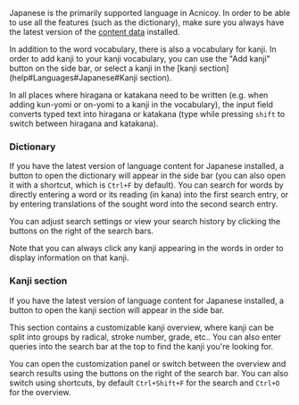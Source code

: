 Japanese is the primarily supported language in Acnicoy. In order to be able to
use all the features (such as the dictionary), make sure you always have the
latest version of the [content data](help#Settings#Languages) installed.

In addition to the word vocabulary, there is also a vocabulary for kanji. In
order to add kanji to your kanji vocabulary, you can use the "Add kanji" button
on the side bar, or select a kanji in the [kanji section](help#Languages#Japanese#Kanji section).

In all places where hiragana or katakana need to be written (e.g. when adding
kun-yomi or on-yomi to a kanji in the vocabulary), the input field converts
typed text into hiragana or katakana (type while pressing `shift` to switch
between hiragana and katakana).

### Dictionary

If you have the latest version of language content for Japanese installed, a
button to open the dictionary will appear in the side bar (you can also open
it with a shortcut, which is `Ctrl+F` by default).
You can search for words by directly entering a word or its reading (in kana)
into the first search entry, or by entering translations of the sought word
into the second search entry.

You can adjust search settings or view your search history by clicking the
buttons on the right of the search bars.

Note that you can always click any kanji appearing in the words in order to
display information on that kanji.

### Kanji section

If you have the latest version of language content for Japanese installed, a
button to open the kanji section will appear in the side bar.

This section contains a customizable kanji overview, where kanji can be split
into groups by radical, stroke number, grade, etc.. You can also enter
queries into the search bar at the top to find the kanji you're looking for.

You can open the customization panel or switch between the overview and search
results using the buttons on the right of the search bar. You can also switch
using shortcuts, by default `Ctrl+Shift+F` for the search and `Ctrl+O` for the
overview.
